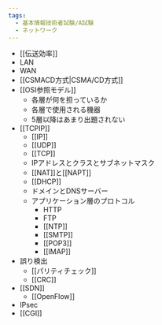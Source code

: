 ```yaml
---
tags:
  - 基本情報技術者試験/A試験
  - ネットワーク
---
```

- [[伝送効率]]
- LAN
- WAN
- [[CSMACD方式|CSMA/CD方式]]
- [[OSI参照モデル]]
	- 各層が何を担っているか
	- 各層で使用される機器
	- 5層以降はあまり出題されない
- [[TCPIP]]
	- [[IP]]
	- [[UDP]]
	- [[TCP]]
	- IPアドレスとクラスとサブネットマスク
	- [[NAT]]と[[NAPT]]
	- [[DHCP]]
	- ドメインとDNSサーバー
	- アプリケーション層のプロトコル
		- HTTP
		- FTP
		- [[NTP]]
		- [[SMTP]]
		- [[POP3]]
		- [[IMAP]]
- 誤り検出
	- [[パリティチェック]]
	- [[CRC]]
- [[SDN]]
	- [[OpenFlow]]
- IPsec
- [[CGI]]